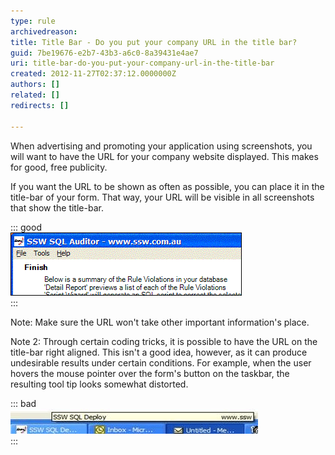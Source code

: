 ```yaml
---
type: rule
archivedreason: 
title: Title Bar - Do you put your company URL in the title bar?
guid: 7be19676-e2b7-43b3-a6c0-8a39431e4ae7
uri: title-bar-do-you-put-your-company-url-in-the-title-bar
created: 2012-11-27T02:37:12.0000000Z
authors: []
related: []
redirects: []

---
```


When advertising and promoting your application using screenshots, you will want to have the URL for your company website displayed. This makes for good, free publicity.

<!--endintro-->

If you want the URL to be shown as often as possible, you can place it in the title-bar of your form. That way, your URL will be visible in all screenshots that show the title-bar.

::: good  
![Figure: Good Example - The company URL appearing in SSW SQL Auditor](../../assets/TitleBarURL.gif)  
:::

Note: Make sure the URL won't take other important information's place.

Note 2: Through certain coding tricks, it is possible to have the URL on the title-bar right aligned. This isn't a good idea, however, as it can produce undesirable results under certain conditions. For example, when the user hovers the mouse pointer over the form's button on the taskbar, the resulting tool tip looks somewhat distorted.

::: bad  
![Figure: Bad Example - Bad caption in SSW SQL Deploy](../../assets/UglyTooltipEffect.gif)  
:::
